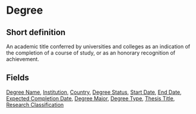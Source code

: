 # Degree
## Short definition
An academic title conferred by universities and colleges as an indication of the completion of a course of study, or as an honorary recognition of achievement.
## Fields
[Degree Name](../Object-Fields/Degree/Degree%20Name.md),
[Institution](../Object-Fields/Degree/Institution.md),
[Country](../Object-Fields/Degree/Country.md),
[Degree Status](../Object-Fields/Degree/Degree%20Status.md),
[Start Date](../Object-Fields/Degree/Start%20Date.md),
[End Date](../Object-Fields/Degree/End%20Date.md),
[Expected Completion Date](../Object-Fields/Degree/Expected%20Completion%20Date.md),
[Degree Major](../Object-Fields/Degree/Degree%20Major.md),
[Degree Type](../Object-Fields/Degree/Degree%20Type.md),
[Thesis Title](../Object-Fields/Degree/Thesis%20Title.md),
[Research Classification](../Object-Fields/Degree/Research%20Classification.md)

